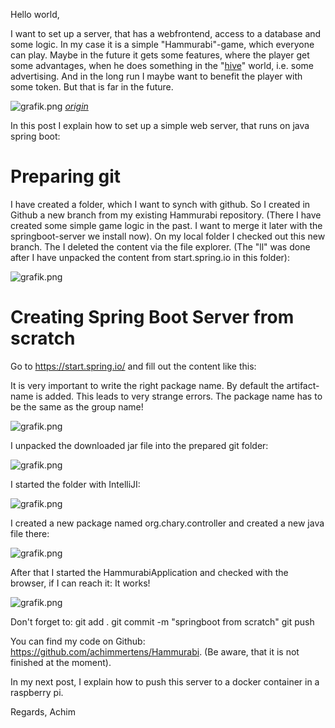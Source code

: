 
Hello world,

I want to set up a server, that has a webfrontend, access to a database and some logic. In my case it is a simple "Hammurabi"-game, which everyone can play. Maybe in the future it gets some features, where the player get some advantages, when he does something in the "[hive](https://peakd.com)" world, i.e. some advertising. And in the long run I maybe want to benefit the player with some token. But that is far in the future.

![grafik.png](https://files.peakd.com/file/peakd-hive/achimmertens/23vhpzAunKDXtohLemRj1DKQegshSGYBNPfMAtKrE3VyW8MDJXQk7wxpvUasbdGV6aqb9.png)
*[origin](https://de.wikipedia.org/wiki/Hammurapi_I._(Babylon)#/media/Datei:Codice_di_hammurabi_03.JPG)*


In this post I explain how to set up a simple web server, that runs on java spring boot:

# Preparing git
I have created a folder, which I want to synch with github. So I created in Github a new branch from my existing Hammurabi repository. (There I have created some simple game logic in the past. I want to merge it later with the springboot-server we install now).
On my local folder I checked out this new branch.
The I deleted the content via the file explorer.
(The "ll" was done after I have unpacked the content from start.spring.io in this folder):

![grafik.png](https://files.peakd.com/file/peakd-hive/achimmertens/23xyGPV54TAJBN2ygMsjhZTJYTnuGuZE7QHjA8SRc2fhAhu7gLXZ6DNiJ9vaw1bqDezrC.png)

# Creating Spring Boot Server from scratch
Go to https://start.spring.io/ and fill out the content like this:

It is very important to write the right package name. By default the artifact-name is added. This leads to very strange errors. The package name has to be the same as the group name!

![grafik.png](https://files.peakd.com/file/peakd-hive/achimmertens/Eo4Js77Wqk17w1yZEfiRJHVVcJDdxcCWd3yVjjCKkp5n3xCkHxBTy98h5FPzGSkYtu8.png)

I unpacked the downloaded jar file into the prepared git folder:

![grafik.png](https://files.peakd.com/file/peakd-hive/achimmertens/Eo8ZVfHV1VcfLD21Bg3zsVKRUeGV7spYUt54VDTq3FqtjrexaMyL4s95Sx7g8zGZTyE.png)

I started the folder with IntelliJI:

![grafik.png](https://files.peakd.com/file/peakd-hive/achimmertens/23tGXuUVrz6Q95hGipD2LEDUo6sTQs4hZuLiAfxRRvZzLWUDKWLVb2y24jqLDiY26Whq2.png)

I created a new package named org.chary.controller and created a new java file there:

![grafik.png](https://files.peakd.com/file/peakd-hive/achimmertens/23tGY55swYFvm9o8XxTPwzxBkUQw8H8EcC88yrMk3CVBqsP2eUSLen7fg4Rvk8pqpEHDt.png)

After that I started the HammurabiApplication and checked with the browser, if I can reach it: It works!


![grafik.png](https://files.peakd.com/file/peakd-hive/achimmertens/23xAiMjKnGh1Fs1c5rMCxyeDD1przgMkhSGfNne1oBupWHoA4E5CmhhUZupoLdrAkkekj.png)


Don't forget to:
git add .
git commit -m "springboot from scratch"
git push

You can find my code on Github: https://github.com/achimmertens/Hammurabi. (Be aware, that it is not finished at the moment).

In my next post, I explain how to push this server to a docker container in a raspberry pi.

Regards, Achim